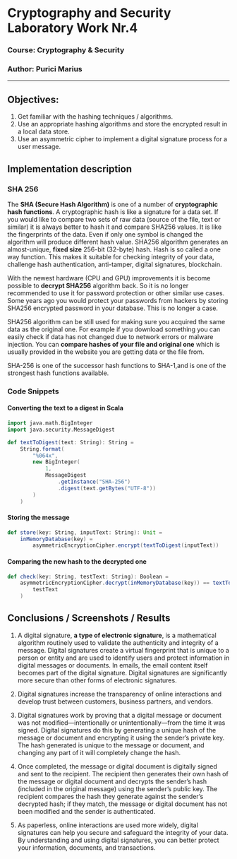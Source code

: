 # Cryptography and Security Laboratory Work Nr.4

### Course: Cryptography & Security
### Author: Purici Marius

----

## Objectives:

1. Get familiar with the hashing techniques / algorithms.
2. Use an appropriate hashing algorithms and store the encrypted result in a local data store.
3. Use an asymmetric cipher to implement a digital signature process for a user message.


## Implementation description

### SHA 256

The **SHA (Secure Hash Algorithm)** is one of a number of **cryptographic hash functions**. A cryptographic hash is like a signature for a data set. If you would like to compare two sets of raw data (source of the file, text or similar) it is always better to hash it and compare SHA256 values. It is like the fingerprints of the data. Even if only one symbol is changed the algorithm will produce different hash value. SHA256 algorithm generates an almost-unique, **fixed size** 256-bit (32-byte) hash. Hash is so called a one way function. This makes it suitable for checking integrity of your data, challenge hash authentication, anti-tamper, digital signatures, blockchain.

With the newest hardware (CPU and GPU) improvements it is become possible to **decrypt SHA256** algorithm back. So it is no longer recommended to use it for password protection or other similar use cases. Some years ago you would protect your passwords from hackers by storing SHA256 encrypted password in your database. This is no longer a case.

SHA256 algorithm can be still used for making sure you acquired the same data as the original one. For example if you download something you can easily check if data has not changed due to network errors or malware injection. You can **compare hashes of your file and original one** which is usually provided in the website you are getting data or the file from.

SHA-256 is one of the successor hash functions to SHA-1,and is one of the strongest hash functions available.

### Code Snippets

#### Converting the text to a digest in Scala

```scala
import java.math.BigInteger
import java.security.MessageDigest

def textToDigest(text: String): String =
    String.format(
        "%064x",
        new BigInteger(
            1,
            MessageDigest
                .getInstance("SHA-256")
                .digest(text.getBytes("UTF-8"))
        )
    )
```

#### Storing the message

```scala
def store(key: String, inputText: String): Unit =
    inMemoryDatabase(key) =
        asymmetricEncryptionCipher.encrypt(textToDigest(inputText))
```

#### Comparing the new hash to the decrypted one 

```scala
def check(key: String, testText: String): Boolean =
    asymmetricEncryptionCipher.decrypt(inMemoryDatabase(key)) == textToDigest(
        testText
    )
```

## Conclusions / Screenshots / Results

1. A digital signature, **a type of electronic signature**, is a mathematical algorithm routinely used to validate the authenticity and integrity of a message. Digital signatures create a virtual fingerprint that is unique to a person or entity and are used to identify users and protect information in digital messages or documents. In emails, the email content itself becomes part of the digital signature. Digital signatures are significantly more secure than other forms of electronic signatures.

2. Digital signatures increase the transparency of online interactions and develop trust between customers, business partners, and vendors.

3. Digital signatures work by proving that a digital message or document was not modified—intentionally or unintentionally—from the time it was signed. Digital signatures do this by generating a unique hash of the message or document and encrypting it using the sender’s private key. The hash generated is unique to the message or document, and changing any part of it will completely change the hash.

4. Once completed, the message or digital document is digitally signed and sent to the recipient. The recipient then generates their own hash of the message or digital document and decrypts the sender’s hash (included in the original message) using the sender’s public key. The recipient compares the hash they generate against the sender’s decrypted hash; if they match, the message or digital document has not been modified and the sender is authenticated.

5. As paperless, online interactions are used more widely, digital signatures can help you secure and safeguard the integrity of your data. By understanding and using digital signatures, you can better protect your information, documents, and transactions.
